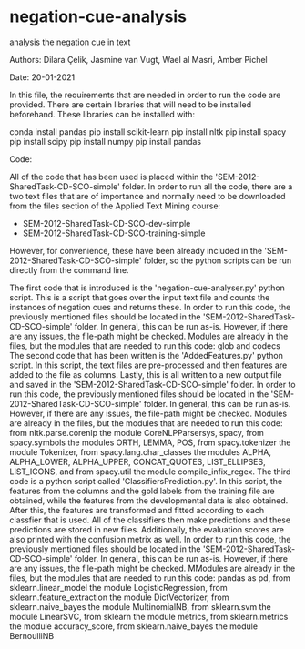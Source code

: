 # negation-cue-analysis
analysis the negation cue in text

Authors: Dilara Çelik, Jasmine van Vugt, Wael al Masri, Amber Pichel

Date: 20-01-2021

In this file, the requirements that are needed in order to run the code are provided.
There are certain libraries that will need to be installed beforehand. These libraries can be installed with:

conda install pandas
pip install scikit-learn
pip install nltk
pip install spacy
pip install scipy
pip install numpy
pip install pandas

Code:

All of the code that has been used is placed within the 'SEM-2012-SharedTask-CD-SCO-simple' folder. In order to run all the code, there are a two text files that are of importance and normally need to be downloaded from the files section of the Applied Text Mining course:

- SEM-2012-SharedTask-CD-SCO-dev-simple
- SEM-2012-SharedTask-CD-SCO-training-simple

However, for convenience, these have been already included in the 'SEM-2012-SharedTask-CD-SCO-simple' folder, so the python scripts can be run directly from the command line.

The first code that is introduced is the 'negation-cue-analyser.py' python script. This is a script that goes over the input text file and counts the instances of negation cues and returns these. In order to run this code, the previously mentioned files should be located in the 'SEM-2012-SharedTask-CD-SCO-simple' folder. In general, this can be run as-is. However, if there are any issues, the file-path might be checked. Modules are already in the files, but the modules that are needed to run this code: glob and codecs
The second code that has been written is the 'AddedFeatures.py' python script. In this script, the text files are pre-processed and then features are added to the file as columns. Lastly, this is all written to a new output file and saved in the 'SEM-2012-SharedTask-CD-SCO-simple' folder. In order to run this code, the previously mentioned files should be located in the 'SEM-2012-SharedTask-CD-SCO-simple' folder. In general, this can be run as-is. However, if there are any issues, the file-path might be checked. Modules are already in the files, but the modules that are needed to run this code: from nltk.parse.corenlp the module CoreNLPParsersys, spacy, from spacy.symbols the modules ORTH, LEMMA, POS, from spacy.tokenizer the module Tokenizer, from spacy.lang.char_classes the modules ALPHA, ALPHA_LOWER, ALPHA_UPPER, CONCAT_QUOTES, LIST_ELLIPSES, LIST_ICONS, and from spacy.util the module compile_infix_regex.
The third code is a python script called 'ClassifiersPrediction.py'. In this script, the features from the columns and the gold labels from the training file are obtained, while the features from the developmental data is also obtained. After this, the features are transformed and fitted according to each classfier that is used. All of the classifiers then make predictions and these predictions are stored in new files. Additionally, the evaluation scores are also printed with the confusion metrix as well. In order to run this code, the previously mentioned files should be located in the 'SEM-2012-SharedTask-CD-SCO-simple' folder. In general, this can be run as-is. However, if there are any issues, the file-path might be checked. MModules are already in the files, but the modules that are needed to run this code: pandas as pd, from sklearn.linear_model the module LogisticRegression, from sklearn.feature_extraction the module DictVectorizer, from sklearn.naive_bayes the module MultinomialNB, from sklearn.svm the module LinearSVC, from sklearn the module metrics, from sklearn.metrics the module accuracy_score, from sklearn.naive_bayes the module BernoulliNB

